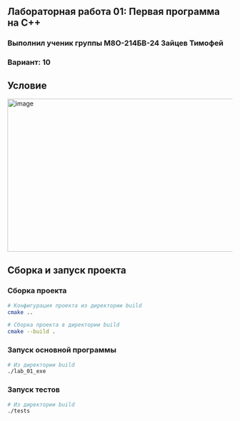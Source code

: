 ## Лабораторная работа 01: Первая программа на C++
### Выполнил ученик группы М8О-214БВ-24 Зайцев Тимофей
### Вариант: 10
## Условие 
<img width="1062" height="343" alt="image" src="https://github.com/user-attachments/assets/23a2062b-ac2f-4c6d-8717-22778d29ae7f" />

## Сборка и запуск проекта

### Сборка проекта

```bash
# Конфигурация проекта из директории build
cmake ..

# Сборка проекта в директории build
cmake --build .
```
### Запуск основной программы

```bash
# Из директории build
./lab_01_exe
```

### Запуск тестов

```bash
# Из директории build
./tests

```
